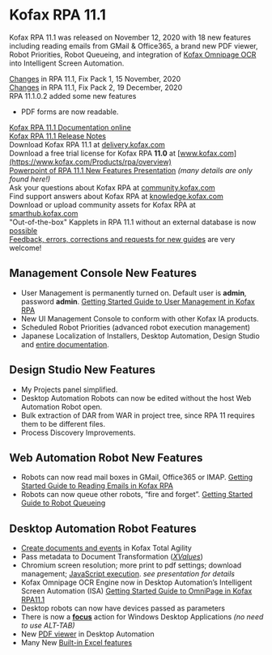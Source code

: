 # Kofax RPA 11.1
Kofax RPA 11.1 was released on November 12, 2020 with 18 new features including reading emails from GMail & Office365, a brand new PDF viewer, Robot Priorities, Robot Queueing, and integration of [Kofax Omnipage OCR](https://www.kofax.com/Products/omnipage) into Intelligent Screen Automation.  

[Changes](https://github.com/KofaxRPA/RPA-11.1/blob/main/Readme-RPA-11.1.0.1.txt) in RPA 11.1, Fix Pack 1, 15 November, 2020  
[Changes](https://github.com/KofaxRPA/RPA-11.1/blob/main/Readme-RPA-11.1.0.2.txt) in RPA 11.1, Fix Pack 2, 19 December, 2020  
RPA 11.1.0.2 added some new features
* PDF forms are now readable.


[Kofax RPA 11.1 Documentation online](https://docshield.kofax.com/Portal/Products/en_US/RPA/11.1.0_vwsnqu4c9o/RPA.htm)  
[Kofax RPA 11.1 Release Notes](https://docshield.kofax.com/RPA/en_US/11.1.0_vwsnqu4c9o/print/KofaxRPAReleaseNotes_11.1.0_EN.pdf)  
Download Kofax RPA 11.1 at [delivery.kofax.com](https://delivery.kofax.com)  
Download a free trial license for Kofax RPA **11.0** at [www.kofax.com](https://www.kofax.com/Products/rpa/overview)  
[Powerpoint of RPA 11.1 New Features Presentation](https://github.com/KofaxRPA/RPA-11.1/raw/main/Whats%20new%20Kofax%20RPA%2011.1%20_%20partner.pptx)  *(many details are only found here!)*  
Ask your questions about Kofax RPA at [community.kofax.com](https://community.kofax.com/)  
Find support answers about Kofax RPA at [knowledge.kofax.com](https://knowledge.kofax.com/Robotic_Process_Automation)  
Download or upload community assets for Kofax RPA at [smarthub.kofax.com](https://smarthub.kofax.com/apps/?product=Kofax+RPA)  
"Out-of-the-box" Kapplets in RPA 11.1 without an external database is now [possible](Embedded%20Kapplets%20in%20RPA%2011.1.md#kapplets-in-embedded-mode-with-development-database-in-kofax-rpa-111)  
[Feedback, errors, corrections and requests for new guides](https://github.com/KofaxRPA/RPA-11.1/issues/new) are very welcome! 


## Management Console New Features
* User Management is permanently turned on. Default user is **admin**, password **admin**. [Getting Started Guide to User Management in Kofax RPA](https://github.com/KofaxRPA/RPA-11.1/blob/main/UserManagement.md#user-management-in-kofax-rpa-111)
* New UI Management Console to conform with other Kofax IA products.
* Scheduled Robot Priorities (advanced robot execution management)
* Japanese Localization of Installers, Desktop Automation, Design Studio and [entire documentation](https://docshield.kofax.com/Portal/Products/ja_JA/RPA/11.1.0_vwsnqu4c9o/RPA.htm).
## Design Studio New Features
* My Projects panel simplified.
* Desktop Automation Robots can now be edited without the host Web Automation Robot open.
* Bulk extraction of DAR from WAR in project tree, since RPA 11 requires them to be different files.
* Process Discovery Improvements.
## Web Automation Robot New Features
* Robots can now read mail boxes in GMail, Office365 or IMAP. [Getting Started Guide to Reading Emails in Kofax RPA](https://github.com/KofaxRPA/RPA-11.1/blob/main/Enhanced%20Email%20Integration.md#enhanced-email-integration-in-kofax-rpa-111) 
* Robots can now queue other robots, “fire and forget”. [Getting Started Guide to Robot Queueing](https://github.com/KofaxRPA/RPA-11.1/blob/main/RobotQueueing.md#robot-queueing-in-kofax-rpa)
## Desktop Automation Robot Features
* [Create documents and events](https://docshield.kofax.com/RPA/en_US/11.1.0_vwsnqu4c9o/help/kap_help/designstudio/c_das_ktastep.html#c_das_ktastep) in Kofax Total Agility
* Pass metadata to Document Transformation (*[XValues](https://docshield.kofax.com/RPA/en_US/11.1.0_vwsnqu4c9o/help/kap_help/designstudio/c_das_dtsstep.html?h=xvalues)*)
* Chromium  screen resolution; more print to pdf settings; download management; [JavaScript execution](EmbeddedBrowser_ExecuteJavaScript.md#execute-javascript-in-embedded-browser). *see presentation for details*
* Kofax Omnipage OCR Engine now in Desktop Automation’s Intelligent Screen Automation (ISA) [Getting Started Guide to OmniPage in Kofax RPA11.1](https://github.com/KofaxRPA/RPA-11.1/blob/main/OmniPageOCR.md#omnipage-ocr)  
* Desktop robots can now have devices passed as parameters
* There is now a [**focus**](https://docshield.kofax.com/RPA/en_US/11.1.0_vwsnqu4c9o/help/kap_help/designstudio/c_focus.html?h=focus) action for Windows Desktop Applications *(no need to use ALT-TAB)*
* New [PDF viewer](https://docshield.kofax.com/RPA/en_US/11.1.0_vwsnqu4c9o/help/kap_help/designstudio/c_pdfextract.html?h=pdf%20viewer) in Desktop Automation
* Many New [Built-in Excel features](https://docshield.kofax.com/RPA/en_US/11.1.0_vwsnqu4c9o/help/kap_help/designstudio/c_builtinexcel.html?h=built-in%20excel)

